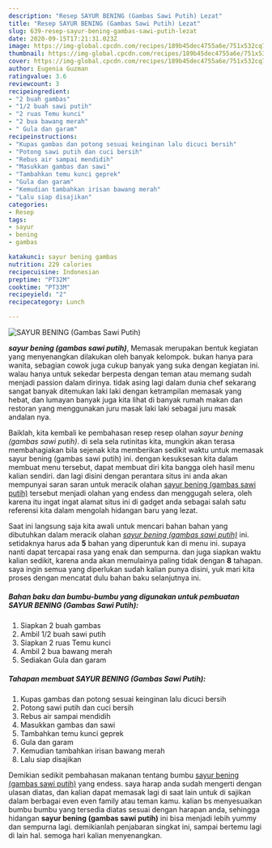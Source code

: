 ```yaml
---
description: "Resep SAYUR BENING (Gambas Sawi Putih) Lezat"
title: "Resep SAYUR BENING (Gambas Sawi Putih) Lezat"
slug: 639-resep-sayur-bening-gambas-sawi-putih-lezat
date: 2020-09-15T17:21:31.023Z
image: https://img-global.cpcdn.com/recipes/189b45dec4755a6e/751x532cq70/sayur-bening-gambas-sawi-putih-foto-resep-utama.jpg
thumbnail: https://img-global.cpcdn.com/recipes/189b45dec4755a6e/751x532cq70/sayur-bening-gambas-sawi-putih-foto-resep-utama.jpg
cover: https://img-global.cpcdn.com/recipes/189b45dec4755a6e/751x532cq70/sayur-bening-gambas-sawi-putih-foto-resep-utama.jpg
author: Eugenia Guzman
ratingvalue: 3.6
reviewcount: 3
recipeingredient:
- "2 buah gambas"
- "1/2 buah sawi putih"
- "2 ruas Temu kunci"
- "2 bua bawang merah"
- " Gula dan garam"
recipeinstructions:
- "Kupas gambas dan potong sesuai keinginan lalu dicuci bersih"
- "Potong sawi putih dan cuci bersih"
- "Rebus air sampai mendidih"
- "Masukkan gambas dan sawi"
- "Tambahkan temu kunci geprek"
- "Gula dan garam"
- "Kemudian tambahkan irisan bawang merah"
- "Lalu siap disajikan"
categories:
- Resep
tags:
- sayur
- bening
- gambas

katakunci: sayur bening gambas 
nutrition: 229 calories
recipecuisine: Indonesian
preptime: "PT32M"
cooktime: "PT33M"
recipeyield: "2"
recipecategory: Lunch

---
```



![SAYUR BENING (Gambas Sawi Putih)](https://img-global.cpcdn.com/recipes/189b45dec4755a6e/751x532cq70/sayur-bening-gambas-sawi-putih-foto-resep-utama.jpg)

<b><i>sayur bening (gambas sawi putih)</i></b>, Memasak merupakan bentuk kegiatan yang menyenangkan dilakukan oleh banyak kelompok. bukan hanya para wanita, sebagian cowok juga cukup banyak yang suka dengan kegiatan ini. walau hanya untuk sekedar berpesta dengan teman atau memang sudah menjadi passion dalam dirinya. tidak asing lagi dalam dunia chef sekarang sangat banyak ditemukan laki laki dengan ketrampilan memasak yang hebat, dan lumayan banyak juga kita lihat di banyak rumah makan dan restoran yang menggunakan juru masak laki laki sebagai juru masak andalan nya.

Baiklah, kita kembali ke pembahasan resep resep olahan <i>sayur bening (gambas sawi putih)</i>. di sela sela rutinitas kita, mungkin akan terasa membahagiakan bila sejenak kita memberikan sedikit waktu untuk memasak sayur bening (gambas sawi putih) ini. dengan kesuksesan kita dalam membuat menu tersebut, dapat membuat diri kita bangga oleh hasil menu kalian sendiri. dan lagi disini dengan perantara situs ini anda akan mempunyai saran saran untuk meracik olahan <u>sayur bening (gambas sawi putih)</u> tersebut menjadi olahan yang endess dan menggugah selera, oleh karena itu ingat ingat alamat situs ini di gadget anda sebagai salah satu referensi kita dalam mengolah hidangan baru yang lezat.




Saat ini langsung saja kita awali untuk mencari bahan bahan yang dibutuhkan dalam meracik olahan <u><i>sayur bening (gambas sawi putih)</i></u> ini. setidaknya harus ada <b>5</b> bahan yang diperuntuk kan di menu ini. supaya nanti dapat tercapai rasa yang enak dan sempurna. dan juga siapkan waktu kalian sedikit, karena anda akan memulainya paling tidak dengan <b>8</b> tahapan. saya ingin semua yang diperlukan sudah kalian punya disini, yuk mari kita proses dengan mencatat dulu bahan baku selanjutnya ini.

<!--inarticleads1-->

##### Bahan baku dan bumbu-bumbu yang digunakan untuk pembuatan SAYUR BENING (Gambas Sawi Putih):

1. Siapkan 2 buah gambas
1. Ambil 1/2 buah sawi putih
1. Siapkan 2 ruas Temu kunci
1. Ambil 2 bua bawang merah
1. Sediakan  Gula dan garam




<!--inarticleads2-->

##### Tahapan membuat SAYUR BENING (Gambas Sawi Putih):

1. Kupas gambas dan potong sesuai keinginan lalu dicuci bersih
1. Potong sawi putih dan cuci bersih
1. Rebus air sampai mendidih
1. Masukkan gambas dan sawi
1. Tambahkan temu kunci geprek
1. Gula dan garam
1. Kemudian tambahkan irisan bawang merah
1. Lalu siap disajikan




Demikian sedikit pembahasan makanan tentang bumbu <u>sayur bening (gambas sawi putih)</u> yang endess. saya harap anda sudah mengerti dengan ulasan diatas, dan kalian dapat memasak lagi di saat lain untuk di sajikan dalam berbagai even even family atau teman kamu. kalian bs menyesuaikan bumbu bumbu yang tersedia diatas sesuai dengan harapan anda, sehingga hidangan <b>sayur bening (gambas sawi putih)</b> ini bisa menjadi lebih yummy dan sempurna lagi. demikianlah penjabaran singkat ini, sampai bertemu lagi di lain hal. semoga hari kalian menyenangkan.
